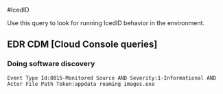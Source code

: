 #IcedID

Use this query to look for running IcedID behavior in the environment.

## EDR CDM [Cloud Console queries]

### Doing software discovery

```
Event Type Id:8015-Monitored Source AND Severity:1-Informational AND Actor File Path Token:appdata roaming images.exe

```

